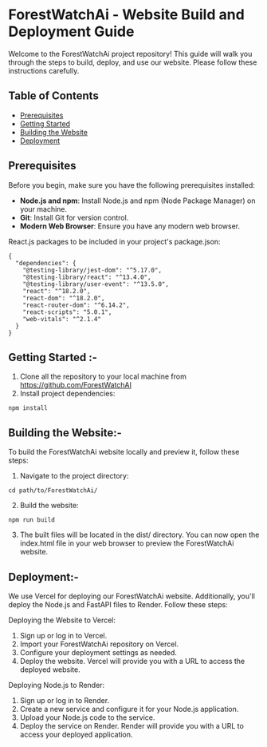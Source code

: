 # ForestWatchAi - Website Build and Deployment Guide

Welcome to the ForestWatchAi project repository! This guide will walk you through the steps to build, deploy, and use our website. Please follow these instructions carefully.

## Table of Contents

- [Prerequisites](#prerequisites)
- [Getting Started](#getting-started)
- [Building the Website](#building-the-website)
- [Deployment](#deployment)


## Prerequisites

Before you begin, make sure you have the following prerequisites installed:

- **Node.js and npm**: Install Node.js and npm (Node Package Manager) on your machine.
- **Git**: Install Git for version control.
- **Modern Web Browser**: Ensure you have any modern web browser.

React.js packages  to be included in your project's package.json:
```
{
  "dependencies": {
    "@testing-library/jest-dom": "^5.17.0",
    "@testing-library/react": "^13.4.0",
    "@testing-library/user-event": "^13.5.0",
    "react": "^18.2.0",
    "react-dom": "^18.2.0",
    "react-router-dom": "^6.14.2",
    "react-scripts": "5.0.1",
    "web-vitals": "^2.1.4"
  }
}

```
## Getting Started :-

1. Clone all the repository to your local machine from https://github.com/ForestWatchAI
2. Install project dependencies:
```
npm install
```
## Building the Website:-

To build the ForestWatchAi website locally and preview it, follow these steps:

1. Navigate to the project directory:
```
cd path/to/ForestWatchAi/

```
2. Build the website:
```
npm run build

```
3. The built files will be located in the dist/ directory. You can now open the index.html file in your web browser to preview the      ForestWatchAi website.

## Deployment:-

We use Vercel for deploying our ForestWatchAi website. Additionally, you'll deploy the Node.js and FastAPI files to Render. Follow these steps:

Deploying the Website to Vercel:

1. Sign up or log in to Vercel.
2. Import your ForestWatchAi repository on Vercel.
3. Configure your deployment settings as needed.
4. Deploy the website. Vercel will provide you with a URL to access the deployed website.

Deploying Node.js to Render:

1. Sign up or log in to Render.
2. Create a new service and configure it for your Node.js application.
3. Upload your Node.js code to the service.
4. Deploy the service on Render. Render will provide you with a URL to access your deployed application.

